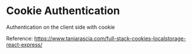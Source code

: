 # Cookie Authentication

Authentication on the client side with cookie

Reference: https://www.taniarascia.com/full-stack-cookies-localstorage-react-express/
